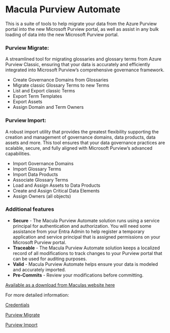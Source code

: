# Macula Purview Automate

This is a suite of tools to help migrate your data from the Azure Purview portal into the new Microsoft Purview portal, as well as assist in any bulk loading of data into the new Microsoft Purview portal.

### Purview Migrate:

A streamlined tool for migrating  glossaries and glossary terms from Azure Purview Classic, ensuring that  your data is accurately and efficiently integrated into Microsoft  Purview’s comprehensive governance framework. 

- Create Governance Domains from Glossaries
- Migrate classic Glossary Terms to new Terms
- List and Export classic Terms
- Export Term Templates
- Export Assets
- Assign Domain and Term Owners

### Purview Import:

A robust import utility that provides the greatest flexibility supporting the creation and management of governance domains, data products, data  assets and more. This tool ensures that your data governance practices  are scalable, secure, and fully aligned with Microsoft Purview’s  advanced capabilities.

- Import Governance Domains
- Import Glossary Terms
- Import Data Products
- Associate Glossary Terms
- Load and Assign Assets to Data Products
- Create and Assign Critical Data Elements
- Assign Owners (all objects)



### Additional features

- **Secure** - The Macula Purview Automate solution runs using a service principal for authentication and authorization. You will need some assistance from  your Entra Admin to help register a temporary application and service  principal that is  assigned permissions on your Microsoft Purview  portal.
- **Traceable** - The Macula Purview Automate solution keeps a localized record of all modifications to track changes to your Purview portal that can be used for auditing purposes. 
- **Valid** - Macula Purview Automate helps ensure your data is modeled and accurately imported.
- **Pre-Commits** - Review your modifications before committing. 



[Available as a download from Maculas website here](https://www.maculasys.com/microsoft-purview)



For more detailed information:

[Credentials](./credentials.md)

[Purview Migrate](./purview-migrate.md)

[Purview Import](./purview-import.md)